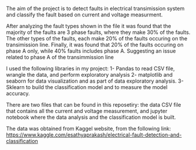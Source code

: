 The aim of the project is to detect faults in electrical transimission system and classify the fault based on current and voltage measurment.

After analyzing the fault types shown in the file it was found that the majority of the faults are 3 phase faults, where they make 30% of the faults.
The other types of the faults, each make 20% of the faults occuring on the transimission line. Finally, it was found that 20% of the faults occuring on phase A only, while 40% faults includes phase A. Suggesting an issue related to phase A of the transimmission line

I used the following libraries in my project:
  1- Pandas to read CSV file, wrangle the data, and perform exploratory analysis
  2- matplotlib and seaborn for data visualization and as part of data exploratory analysis.
  3- Sklearn to build the classification model and to measure the model accuracy.

There are two files that can be found in this reposetiry: the data CSV file that contains all the current and voltage measurement, and jupyter notebook where the data analysis and the classification model is built.

The data was obtained from Kaggel website, from the following link:
  https://www.kaggle.com/esathyaprakash/electrical-fault-detection-and-classification
